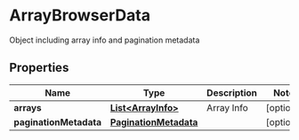 

# ArrayBrowserData

Object including array info and pagination metadata

## Properties

Name | Type | Description | Notes
------------ | ------------- | ------------- | -------------
**arrays** | [**List&lt;ArrayInfo&gt;**](ArrayInfo.md) | Array Info |  [optional]
**paginationMetadata** | [**PaginationMetadata**](PaginationMetadata.md) |  |  [optional]




